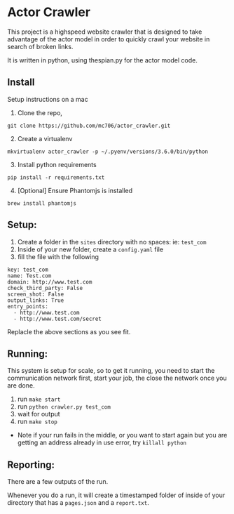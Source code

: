 # Actor Crawler
This project is a highspeed website crawler that is designed to take advantage of the actor model in order to quickly 
crawl your website in search of broken links.

It is written in python, using thespian.py for the actor model code.

## Install
Setup instructions on a mac

1. Clone the repo,
```
git clone https://github.com/mc706/actor_crawler.git
```
2. Create a virtualenv
```
mkvirtualenv actor_crawler -p ~/.pyenv/versions/3.6.0/bin/python
```
3. Install python requirements
```
pip install -r requirements.txt
```
4. [Optional] Ensure Phantomjs is installed
```
brew install phantomjs
```

## Setup:
1. Create a folder in the `sites` directory with no spaces: ie: `test_com`
2. Inside of your new folder, create a `config.yaml` file
3. fill the file with the following
```
key: test_com
name: Test.com
domain: http://www.test.com
check_third_party: False
screen_shot: False
output_links: True
entry_points:
  - http://www.test.com
  - http://www.test.com/secret
```

Replacle the above sections as you see fit.

## Running:
This system is setup for scale, so to get it running, you need to start the communication network first, start your job, the close the network once you are done.

1. run `make start`
2. run `python crawler.py test_com`
3. wait for output
4. run `make stop`

* Note if your run fails in the middle, or you want to start again but you are getting an address already in use error, try `killall python`

## Reporting:
There are a few outputs of the run.

Whenever you do a run, it will create a timestamped folder of inside of your directory that has a `pages.json` and a `report.txt`.